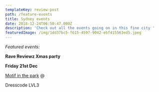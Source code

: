 ```yaml
---
templateKey: review-post
path: /feature-events
title: Sydney events
date: 2018-12-24T06:50:47.000Z
description: 'Check out all the events going on in this fine city '
featuredImage: /img/1dd37bc5-f615-4597-9042-ebf415563ed5.jpeg
---
```

_Featured events:_

**Rave Reviewz Xmas party**

**Friday 21st Dec**

[Motif in the park](https://plus2clothing.com/buy/doom-ring/?fbclid=IwAR3Zu84DjADVgbOQrUcEkwZQ90yp5E3V7DupyRYJZqfkb26yH8RwJE3LC58) @ 

Dresscode LVL3
